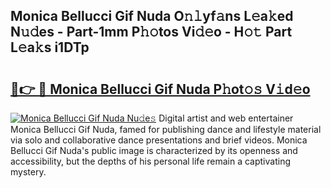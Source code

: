 ## Monica Bellucci Gif Nuda O𝚗𝚕yf𝚊ns L𝚎a𝚔ed N𝚞𝚍es - Part-1mm P𝚑𝚘tos Vi𝚍𝚎o - H𝚘𝚝 Part L𝚎a𝚔s i1DTp

# <h2><a href="http://kf6e7q.oniu.top/?m=Monica+Bellucci+Gif+Nuda">🔗👉 🔴 Monica Bellucci Gif Nuda P𝚑ot𝚘𝚜 V𝚒d𝚎o</a></h2>

[![Monica Bellucci Gif Nuda Nu𝚍e𝚜](https://i.imgur.com/0qMVB7G.gif)](http://kf6e7q.oniu.top/?m=Monica+Bellucci+Gif+Nuda)
Digital artist and web entertainer Monica Bellucci Gif Nuda, famed for publishing dance and lifestyle material via solo and collaborative dance presentations and brief videos. Monica Bellucci Gif Nuda's public image is characterized by its openness and accessibility, but the depths of his personal life remain a captivating mystery.  
